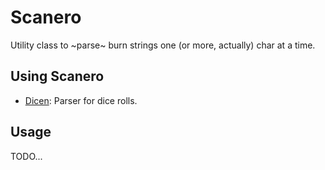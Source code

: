 # Scanero

Utility class to ~parse~ burn strings one (or more, actually) char at a time.

## Using Scanero

- [Dicen](https://github.com/waldson/dicen): Parser for dice rolls.

## Usage

TODO...
